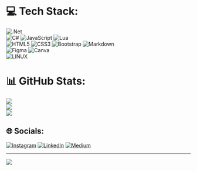 # 💻 Tech Stack:
![.Net](https://img.shields.io/badge/.NET-5C2D91?style=for-the-badge&logo=.net&logoColor=white)<br/>
![C#](https://img.shields.io/badge/c%23-%23239120.svg?style=for-the-badge&logo=c-sharp&logoColor=white) ![JavaScript](https://img.shields.io/badge/javascript-%23323330.svg?style=for-the-badge&logo=javascript&logoColor=%23F7DF1E) ![Lua](https://img.shields.io/badge/lua-%232C2D72.svg?style=for-the-badge&logo=lua&logoColor=white)<br/> 
![HTML5](https://img.shields.io/badge/html5-%23E34F26.svg?style=for-the-badge&logo=html5&logoColor=white) ![CSS3](https://img.shields.io/badge/css3-%231572B6.svg?style=for-the-badge&logo=css3&logoColor=white) ![Bootstrap](https://img.shields.io/badge/bootstrap-%23563D7C.svg?style=for-the-badge&logo=bootstrap&logoColor=white) ![Markdown](https://img.shields.io/badge/markdown-%23000000.svg?style=for-the-badge&logo=markdown&logoColor=white)<br/>
![Figma](https://img.shields.io/badge/figma-%23F24E1E.svg?style=for-the-badge&logo=figma&logoColor=white) ![Canva](https://img.shields.io/badge/Canva-%2300C4CC.svg?style=for-the-badge&logo=Canva&logoColor=white)<br/>
![LINUX](https://img.shields.io/badge/Linux-FCC624?style=for-the-badge&logo=linux&logoColor=black)







# 📊 GitHub Stats:
![](https://github-readme-stats.vercel.app/api?username=uygardgn&theme=blue-green&hide_border=false&include_all_commits=true&count_private=false)<br/>
![](https://github-readme-streak-stats.herokuapp.com/?user=uygardgn&theme=blue-green&hide_border=false)<br/>
![](https://github-readme-stats.vercel.app/api/top-langs/?username=uygardgn&theme=blue-green&hide_border=false&include_all_commits=true&count_private=false&layout=compact) 

## 🌐 Socials:
[![Instagram](https://img.shields.io/badge/Instagram-%23E4405F.svg?logo=Instagram&logoColor=white)](https://instagram.com/uygardgn)
[![LinkedIn](https://img.shields.io/badge/LinkedIn-%230077B5.svg?logo=linkedin&logoColor=white)](https://linkedin.com/in/uygardgn)
[![Medium](https://img.shields.io/badge/Medium-12100E?logo=medium&logoColor=white)](https://medium.com/@@uygardgn) 


---
[![](https://visitcount.itsvg.in/api?id=uygardgn&icon=3&color=3)](https://visitcount.itsvg.in)
